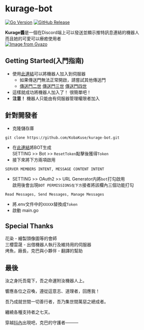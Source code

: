 # kurage-bot
[![Go Version](https://img.shields.io/badge/Go-1.20-blue)](https://golang.org/)
[![GitHub Release](https://img.shields.io/github/v/release/KobaKuse/kurage-bot)](https://github.com/KobaKuse/kurage-bot/releases/)
  
**Kurage醬**是一個在Discord端上可以發送並顯示推特訊息連結的機器人  
而且她的可愛可以療癒使用者  
[![Image from Gyazo](https://i.gyazo.com/76ea3731654dea6f5d30d46f35fa0235.gif)](https://gyazo.com/76ea3731654dea6f5d30d46f35fa0235)

## Getting Started(入門指南)

- 使用[此連結](https://discord.com/oauth2/authorize?client_id=1168567471872163880&permissions=11264&scope=bot)可以將機器人加入到伺服器
    - 如果傳送門無法正常開啟，請嘗試其他傳送門
    - [傳送門二世](https://discord.com/oauth2/authorize?client_id=1169786024822579340&permissions=11264&scope=bot) [傳送門三世](https://discord.com/oauth2/authorize?client_id=1170283088312533093&permissions=11264&scope=bot) [傳送門四世](https://discord.com/oauth2/authorize?client_id=1170285830787575881&permissions=11264&scope=bot)
- 這樣就成功將機器人加入了！ 很簡單吧！
- **注意！** 機器人只能由有伺服器管理權限者加入


## 針對開發者
- 克隆儲存庫
```
git clone https://github.com/KobaKuse/kurage-bot.git
```
- 在[此連結](https://discord.com/developers/applications)將BOT生成  
SETTING >> Bot >> `ResetToken`點擊後獲得`Token`
- 接下來將下方兩項啟用  
```
SERVER MEMBERS INTENT, MESSAGE CONTENT INTENT
```
- SETTING >> OAuth2 >> URL Generator内將`bot`打勾啟用  
啟用後會出現`BOT PERMISSIONS在下方`接者將該欄內三個功能打勾
```
Read Messages, Send Messages, Manage Messages
```
- 將.env文件中的`XXXXX`替換成`Token`
- 啟動 main.go

## Special Thanks
花染 - 繪製頭像圖等的會師  
三櫻雲晟 - 出借機器人執行及維持用的伺服器  
烤魚，廠長，克巴與小夥伴 - 翻譯的幫助  

## 最後
汝之身托吾麾下，吾之命運附汝機器人上。  

響應各位之召喚，遵從這意志、道理者，回應我！  

吾乃成就世間一切善行者，吾乃集世間萬惡之總成者。  

纏繞各種支持者之七天。  

穿越[抖內](https://paypal.me/KobaKuse)出現吧，克巴的守護者———